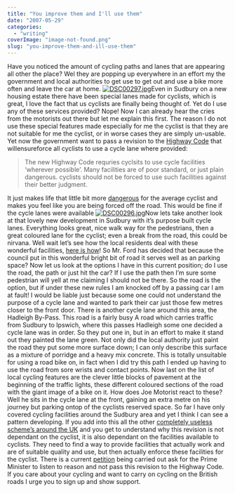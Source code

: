```yaml
---
title: "You improve them and I'll use them"
date: "2007-05-29"
categories: 
  - "writing"
coverImage: "image-not-found.png"
slug: "you-improve-them-and-ill-use-them"
---
```


Have you noticed the amount of cycling paths and lanes that are appearing all other the place? Wel they are popping up everywhere in an effort my the government and local authorities to get use to get out and use a bike more often and leave the car at home. [![DSC00297.jpg](images/519393910_2aa88ded0d_m.jpg)](http://www.flickr.com/photos/funkylarma/519393910/ "Photo Sharing")Even in Sudbury on a new housing estate there have been special lanes made for cyclists, which is great, I love the fact that us cyclists are finally being thought of. Yet do I use any of these services provided? Nope! Now I can already hear the cries from the motorists out there but let me explain this first. The reason I do not use these special features made especially for me the cyclist is that they are not suitable for me the cyclist, or in worse cases they are simply un-usable. Yet now the government want to pass a revision to the [Highway Code](http://en.wikipedia.org/wiki/Highway_Code) that willensureforce all cyclists to use a cycle lane where provided:

> The new Highway Code requries cyclsits to use cycle facilities ‘wherever possible’. Many facilities are of poor standard, or just plain dangerous. cyclists should not be forced to use such facilities against their better judgment.

It just makes life that little bit more [dangerous](http://driving.timesonline.co.uk/tol/life_and_style/driving/features/article1746923.ece) for the average cyclist and makes you feel like you are being forced off the road. This would be fine if the cycle lanes were available [![DSC00296.jpg](images/519419849_944fa1cded_m.jpg)](http://www.flickr.com/photos/funkylarma/519419849/ "Photo Sharing")Now lets take another look at that lovely new development in Sudbury with it’s purpose built cycle lanes. Everything looks great, nice walk way for the pedestrians, then a great coloured lane for the cyclist; even a break from the road, this could be nirvana. Well wait let’s see how the local residents deal with these wonderful facilities, [here is how](http://farm1.static.flickr.com/226/519395024_94f2b83d0b.jpg)! So Mr. Ford has decided that because the council put in this wonderful bright bit of road it serves well as an parking space? Now let us look at the options I have in this current position; do I use the road, the path or just hit the car? If I use the path then I’m sure some pedestrian will yell at me claiming I should not be there. So the road is the option, but if under these new rules I am knocked off by a passing car I am at fault! I would be liable just because some one could not understand the purpose of a cycle lane and wanted to park their car just those few metres closer to the front door. There is another cycle lane around this area, the Hadleigh By-Pass. This road is a fairly busy A road which carries traffic from Sudbury to Ipswich, where this passes Hadleigh some one decided a cycle lane was in order. So they put one in, but in an effort to make it stand out they painted the lane green. Not only did the local authority just paint the road they put some more surface down; I can only describe this surface as a mixture of porridge and a heavy mix concrete. This is totally unsuitable for using a road bike on, in fact when I did try this path I ended up having to use the road from sore wrists and contact points. Now last on the list of local cycling features are the clever little blocks of pavement at the beginning of the traffic lights, these different coloured sections of the road with the giant image of a bike on it. How does Joe Motorist react to these? Well he sits in the cycle lane at the front, gaining an extra metre on his journey but parking ontop of the cyclists reserved space. So far I have only covered cycling facilities around the Sudbury area and yet I think I can see a pattern developing. If you add into this all the other [completely useless scheme’s around the UK](http://www.warringtoncyclecampaign.co.uk/facility-of-the-month) and you get to understand why this revision is not dependant on the cyclist, it is also dependant on the facilities available to cyclists. They need to find a way to provide facilities that actually work and are of suitable quality and use, but then actually enforce these facilities for the cyclist. There is a current [petition](http://petitions.pm.gov.uk/roads4bikes/) being carried out ask for the Prime Minister to listen to reason and not pass this revision to the Highway Code. If you care about your cycling and want to carry on cycling on the British roads I urge you to sign up and show support.
